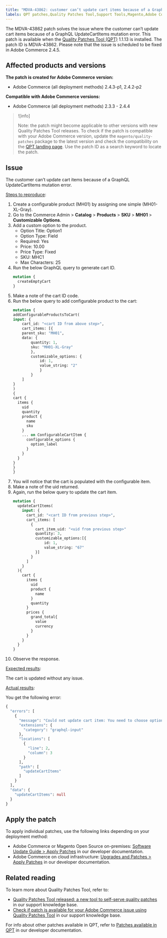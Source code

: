 ```yaml
---
title: "MDVA-43862: customer can’t update cart items because of a GraphQL UpdateCartItems mutation error"
labels: QPT patches,Quality Patches Tool,Support Tools,Magento,Adobe Commerce,cloud infrastructure,on-premises,QPT 1.1.13,update,GraphQL,UpdateCartItems,mutation error,2.3.3,2.3.2-p2,2.3.4,2.3.3-p1,2.3.5,2.3.4-p2,2.3.5-p1,2.3.5-p2,2.3.6,2.3.6-p1,2.3.7,2.3.7-p1,2.3.7-p2,2.3.7-p3,2.4.0,2.4.0-p1,2.4.1,2.4.1-p1,2.4.2,2.4.2-p1,2.4.2-p2,2.4.3,2.4.3-p1,2.4.4
---
```


The MDVA-43862 patch solves the issue where the customer can’t update cart items because of a GraphQL UpdateCartItems mutation error. This patch is available when the [Quality Patches Tool (QPT)](https://support.magento.com/hc/en-us/articles/360047139492) 1.1.13 is installed. The patch ID is MDVA-43862. Please note that the issue is scheduled to be fixed in Adobe Commerce 2.4.5.

## Affected products and versions

**The patch is created for Adobe Commerce version:**

* Adobe Commerce (all deployment methods) 2.4.3-p1, 2.4.2-p2

**Compatible with Adobe Commerce versions:**

* Adobe Commerce (all deployment methods) 2.3.3 - 2.4.4

>![info]
>
>Note: the patch might become applicable to other versions with new Quality Patches Tool releases. To check if the patch is compatible with your Adobe Commerce version, update the `magento/quality-patches` package to the latest version and check the compatibility on the [QPT landing page](https://devdocs.magento.com/quality-patches/tool.html#patch-grid). Use the patch ID as a search keyword to locate the patch.

## Issue

The customer can’t update cart items because of a GraphQL UpdateCartItems mutation error.

<ins>Steps to reproduce</ins>:

1. Create a configurable product (MH01) by assigning one simple (MH01-XL-Gray).
1. Go to the Commerce Admin > **Catalog** > **Products** > **SKU** > **MH01** > **Customizable Options**.
1. Add a custom option to the product.
    * Option Title: Option1
    * Option Type: Field
    * Required: Yes
    * Price: 10.00
    * Price Type: Fixed
    * SKU: MHC1
    * Max Characters: 25
1. Run the below GraphQL query to generate cart ID.
    ```GraphQL
    mutation {
      createEmptyCart
    }
    ```
1. Make a note of the cart ID code.
1. Run the below query to add configurable product to the cart:
    ```GraphQL
    mutation {
    addConfigurableProductsToCart(
    input: {
        cart_id: "<cart ID from above step>",
        cart_items: [{
        parent_sku: "MH01",
        data: {
            quantity: 1,
            sku: "MH01-XL-Gray"
            },
            customizable_options: {
                id: 1,
                value_string: "2"
                }
            }
        ]
    }
    )
    {
    cart {
      items {
        uid
        quantity
        product {
          name
          sku
        }
        ... on ConfigurableCartItem {
          configurable_options {
            option_label
          }
        }
      }
    }
    }
    }
    ```
1. You will notice that the cart is populated with the configurable item.
1. Make a note of the uid returned.
1. Again, run the below query to update the cart item.
    ```GraphQL
    mutation {
      updateCartItems(
        input: {
          cart_id: "<cart ID from previous step>",
          cart_items: [
            {
              cart_item_uid: "<uid from previous step>"
              quantity: 3,
              customizable_options:[{
                  id: 1,
                  value_string: "67"
              }]
            }
          ]
        }
      ){
        cart {
          items {
            uid
            product {
              name
            }
            quantity
          }
          prices {
            grand_total{
              value
              currency
            }
          }
        }
      }
    }
    ```
1. Observe the response.

<ins>Expected results</ins>:

The cart is updated without any issue.

<ins>Actual results</ins>:

You get the following error:
```GraphQL
{
  "errors": [
    {
      "message": "Could not update cart item: You need to choose options for your item.",
      "extensions": {
        "category": "graphql-input"
      },
      "locations": [
        {
          "line": 2,
          "column": 3
        }
      ],
      "path": [
        "updateCartItems"
      ]
    }
  ],
  "data": {
    "updateCartItems": null
  }
}
```
## Apply the patch

To apply individual patches, use the following links depending on your deployment method:

* Adobe Commerce or Magento Open Source on-premises: [Software Update Guide > Apply Patches](https://devdocs.magento.com/guides/v2.4/comp-mgr/patching/mqp.html) in our developer documentation.
* Adobe Commerce on cloud infrastructure: [Upgrades and Patches > Apply Patches](https://devdocs.magento.com/cloud/project/project-patch.html) in our developer documentation.

## Related reading

To learn more about Quality Patches Tool, refer to:

* [Quality Patches Tool released: a new tool to self-serve quality patches](https://support.magento.com/hc/en-us/articles/360047139492) in our support knowledge base.
* [Check if patch is available for your Adobe Commerce issue using Quality Patches Tool](https://support.magento.com/hc/en-us/articles/360047125252) in our support knowledge base.

For info about other patches available in QPT, refer to [Patches available in QPT](https://devdocs.magento.com/quality-patches/tool.html#patch-grid) in our developer documentation.
